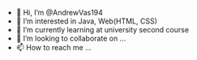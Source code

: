 - 👋 Hi, I’m @AndrewVas194
- 👀 I’m interested in Java, Web(HTML, CSS)
- 🌱 I’m currently learning at university second course
- 💞️ I’m looking to collaborate on ...
- 📫 How to reach me ...

<!---
AndrewVas194/AndrewVas194 is a ✨ special ✨ repository because its `README.md` (this file) appears on your GitHub profile.
You can click the Preview link to take a look at your changes.
--->
